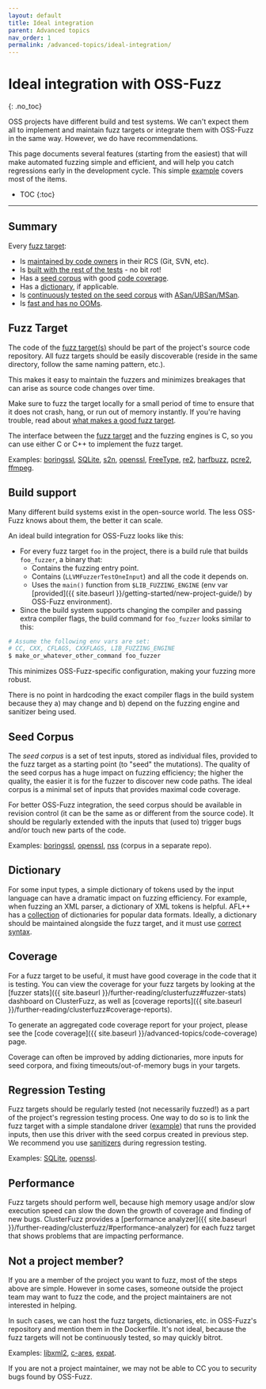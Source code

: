 ```yaml
---
layout: default
title: Ideal integration
parent: Advanced topics
nav_order: 1
permalink: /advanced-topics/ideal-integration/
---
```


# Ideal integration with OSS-Fuzz
{: .no_toc}

OSS projects have different build and test systems. We can't expect them all to
implement and maintain fuzz targets or integrate them with OSS-Fuzz in the same
way. However, we do have recommendations.

This page documents several features (starting from the easiest) that will make
automated fuzzing simple and efficient, and will help you catch regressions
early in the development cycle. This simple
[example](https://github.com/google/oss-fuzz/tree/master/projects/example/my-api-repo)
covers most of the items. 

- TOC
{:toc}
---

## Summary

Every [fuzz target](http://libfuzzer.info/#fuzz-target):
* Is [maintained by code owners](#fuzz-target) in their RCS (Git, SVN, etc).
* Is [built with the rest of the tests](#build-support) - no bit rot! 
* Has a [seed corpus](#seed-corpus) with good [code coverage](#coverage).
* Has a [dictionary](#dictionary), if applicable.
* Is [continuously tested on the seed corpus](#regression-testing) with
  [ASan/UBSan/MSan](https://github.com/google/sanitizers).
* Is [fast and has no OOMs](#performance).

## Fuzz Target

The code of the [fuzz target(s)](http://libfuzzer.info/#fuzz-target) should be
part of the project's source code repository.  All fuzz targets should be easily
discoverable (reside in the same directory, follow the same naming pattern,
etc.). 

This makes it easy to maintain the fuzzers and minimizes breakages that can
arise as source code changes over time.

Make sure to fuzz the target locally for a small period of time to ensure that 
it does not crash, hang, or run out of memory instantly. If you're having
trouble, read about [what makes a good fuzz
target](https://github.com/google/fuzzing/blob/master/docs/good-fuzz-target.md).

The interface between the [fuzz target]((http://libfuzzer.info/#fuzz-target))
and the fuzzing engines is C, so you can use either C or C++ to implement the
fuzz target.

Examples: 
[boringssl](https://github.com/google/boringssl/tree/master/fuzz),
[SQLite](https://www.sqlite.org/src/artifact/ad79e867fb504338),
[s2n](https://github.com/awslabs/s2n/tree/master/tests/fuzz),
[openssl](https://github.com/openssl/openssl/tree/master/fuzz),
[FreeType](http://git.savannah.gnu.org/cgit/freetype/freetype2.git/tree/src/tools/ftfuzzer),
[re2](https://github.com/google/re2/tree/master/re2/fuzzing),
[harfbuzz](https://github.com/behdad/harfbuzz/tree/master/test/fuzzing),
[pcre2](https://vcs.pcre.org/pcre2/code/trunk/src/pcre2_fuzzsupport.c?view=markup),
[ffmpeg](https://github.com/FFmpeg/FFmpeg/blob/master/tools/target_dec_fuzzer.c).

## Build support

Many different build systems exist in the open-source world. The less OSS-Fuzz
knows about them, the better it can scale.

An ideal build integration for OSS-Fuzz looks like this:
* For every fuzz target `foo` in the project, there is a build rule that
builds `foo_fuzzer`, a binary that: 
	* Contains the fuzzing entry point.
	* Contains (`LLVMFuzzerTestOneInput`) and all the code it depends on.
	* Uses the `main()` function from `$LIB_FUZZING_ENGINE` (env var [provided]({{ site.baseurl }}/getting-started/new-project-guide/) by OSS-Fuzz environment).
* Since the build system supports changing the compiler and passing extra compiler
flags, the build command for `foo_fuzzer` looks similar to this:

```bash
# Assume the following env vars are set:
# CC, CXX, CFLAGS, CXXFLAGS, LIB_FUZZING_ENGINE
$ make_or_whatever_other_command foo_fuzzer
```

This minimizes OSS-Fuzz-specific configuration, making your fuzzing more robust.

There is no point in hardcoding the exact compiler flags in the build system
because they a) may change and b) depend on the fuzzing engine and sanitizer
being used.

## Seed Corpus

The *seed corpus* is a set of test inputs, stored as individual files, provided
to the fuzz target as a starting point (to "seed" the mutations). The quality of
the seed corpus has a huge impact on fuzzing efficiency; the higher the quality,
the easier it is for the fuzzer to discover new code paths. The ideal corpus is
a minimal set of inputs that provides maximal code coverage. 

For better OSS-Fuzz integration,  the seed corpus should be available in
revision control (it can be the same as or different from the source code). It
should be regularly extended with the inputs that (used to) trigger bugs and/or
touch new parts of the code. 

Examples: 
[boringssl](https://github.com/google/boringssl/tree/master/fuzz),
[openssl](https://github.com/openssl/openssl/tree/master/fuzz),
[nss](https://github.com/mozilla/nss-fuzzing-corpus) (corpus in a separate repo).

## Dictionary

For some input types, a simple dictionary of tokens used by the input language
can have a dramatic impact on fuzzing efficiency.  For example, when fuzzing an
XML parser, a dictionary of XML tokens is helpful. AFL++ has a
[collection](https://github.com/AFLplusplus/AFLplusplus/tree/master/dictionaries)
of dictionaries for popular data formats. Ideally, a dictionary should be
maintained alongside the fuzz target, and it must use [correct
syntax](http://libfuzzer.info/#dictionaries).

## Coverage

For a fuzz target to be useful, it must have good coverage in the code that it
is testing. You can view the coverage for your fuzz targets by looking at the
[fuzzer stats]({{ site.baseurl }}/further-reading/clusterfuzz#fuzzer-stats)
dashboard on ClusterFuzz, as well as [coverage reports]({{ site.baseurl
}}/further-reading/clusterfuzz#coverage-reports).

To generate an aggregated code coverage report for your project, please see the
[code coverage]({{ site.baseurl }}/advanced-topics/code-coverage) page.

Coverage can often be improved by adding dictionaries, more inputs for seed
corpora, and fixing timeouts/out-of-memory bugs in your targets.

## Regression Testing

Fuzz targets should be regularly tested (not necessarily fuzzed!) as a part of
the project's regression testing process. One way to do so is to link the fuzz
target with a simple standalone driver
([example](https://github.com/llvm-mirror/compiler-rt/tree/master/lib/fuzzer/standalone))
that runs the provided inputs, then use this driver with the seed corpus created
in previous step. We recommend you use
[sanitizers](https://github.com/google/sanitizers) during regression testing.

Examples: [SQLite](https://www.sqlite.org/src/artifact/d9f1a6f43e7bab45),
[openssl](https://github.com/openssl/openssl/blob/master/fuzz/test-corpus.c).

## Performance

Fuzz targets should perform well, because high memory usage and/or slow
execution speed can slow the down the growth of coverage and finding of new
bugs. ClusterFuzz provides a [performance analyzer]({{ site.baseurl
}}/further-reading/clusterfuzz/#performance-analyzer) for each fuzz target that
shows problems that are impacting performance.

## Not a project member?

If you are a member of the project you want to fuzz, most of the steps above are
simple. However in some cases, someone outside the project team may want to fuzz
the code, and the project maintainers are not interested in helping.

In such cases, we can host the fuzz targets, dictionaries, etc. in OSS-Fuzz's 
repository and mention them in the Dockerfile. It's not ideal, because the fuzz
targets will not be continuously tested, so may quickly bitrot.

Examples: [libxml2](https://github.com/google/oss-fuzz/tree/master/projects/libxml2),
[c-ares](https://github.com/google/oss-fuzz/tree/master/projects/c-ares), [expat](https://github.com/google/oss-fuzz/tree/master/projects/expat).

If you are not a project maintainer, we may not be able to CC you to security
bugs found by OSS-Fuzz.
